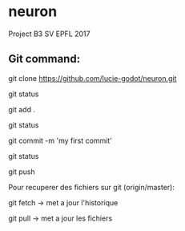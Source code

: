 # neuron
Project B3 SV EPFL 2017

## Git command:

git clone https://github.com/lucie-godot/neuron.git

git status

git add .

git status

git commit -m 'my first commit'

git status

git push

Pour recuperer des fichiers sur git (origin/master):

git fetch  -> met a jour l'historique

git pull  -> met a jour les fichiers
